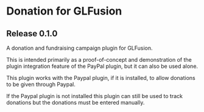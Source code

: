 # Donation for GLFusion

## Release 0.1.0

A donation and fundraising campaign plugin for GLFusion.

This is intended primarily as a proof-of-concept and demonstration of the plugin
integration feature of the PayPal plugin, but it can also be used alone.

This plugin works with the Paypal plugin, if it is installed, to allow
donations to be given through Paypal.

If the Paypal plugin is not installed this plugin can still be used to track
donations but the donations must be entered manually.
